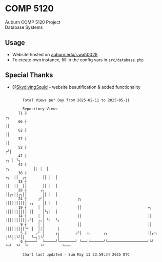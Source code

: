 # COMP 5120
Auburn COMP 5120 Project  
Database Systems

## Usage
- Website hosted on [auburn.edu/~wah0028](https://webhome.auburn.edu/~wah0028/)
- To create own instance, fill in the config vars in `src/database.php`

## Special Thanks
- [@SkydivingSquid](https://github.com/SkydivingSquid) - website beautification & added functionality

```

        Total Views per Day from 2025-02-11 to 2025-05-11

        Repository Views
      71 ┼                                                                                  ╭╮
      66 ┤                                                                                  ││
      62 ┤                                                                                  ││
      57 ┤                                                                                  ││
      52 ┤                                                                                 ╭╯│
      47 ┤                                                                              ╭╮ │ ╰╮
      43 ┤                                                                 ╭╮           ││ │  │
      38 ┤                                                             ╭╮  ││  ╭╮       ││ │  │
      33 ┤                                                             ││  ││  ││       ││ │  │
      28 ┤      ╭╮                                                     ││╭╮││╭╮││       ││ │  │
      24 ┤     ╭╯│               ╭╮                                    ││││││││││ ╭╮    ││ │  │
      19 ┤     │ │               ││                              ╭╮    ││││││││││ ││    │╰╮│  │
      14 ┤     │ │               ││                              ││    ││││││││││╭╯│  ╭╮│ ╰╯  ╰╮
       9 ┤     │ │               ││                              ││    │││││││││╰╯ │  │││      │
       5 ┤    ╭╯ │     ╭╮       ╭╯│  ╭╮      ╭╮                  ││╭─╮ │╰╯││╰╯││   ╰─╮│╰╯      │
       0 ┼────╯  ╰─────╯╰───────╯ ╰──╯╰──────╯╰──────────────────╯╰╯ ╰─╯  ╰╯  ╰╯     ╰╯        ╰───

        Chart last updated - Sun May 11 23:59:34 2025 UTC
        
```
